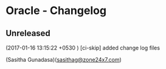 Oracle - Changelog
==================

Unreleased
----------
(2017-01-16 13:15:22 +0530	) [ci-skip] added change log files
 
 (Sasitha Gunadasa)(sasithag@zone24x7.com)
